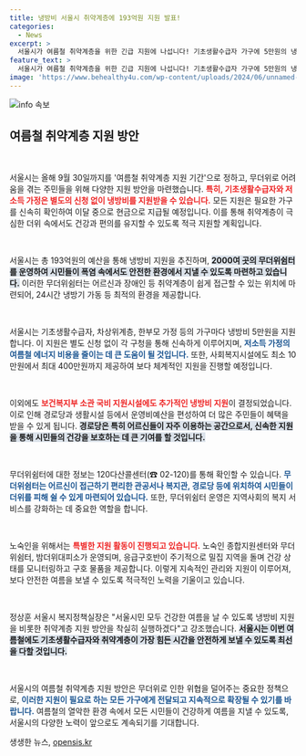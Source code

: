 ```yaml
---
title: 냉방비 서울시 취약계층에 193억원 지원 발표!
categories:
  - News
excerpt: >
  서울시가 여름철 취약계층을 위한 긴급 지원에 나섭니다! 기초생활수급자 가구에 5만원의 냉방비를 별도 신청 없이 지급하며, 어르신과 노숙인을 위한 무더위쉼터도 2182곳 운영. 더위를 피하고 건강을 지킬 기회를 놓치지 마세요!
feature_text: >
  서울시가 여름철 취약계층을 위한 긴급 지원에 나섭니다! 기초생활수급자 가구에 5만원의 냉방비를 별도 신청 없이 지급하며, 어르신과 노숙인을 위한 무더위쉼터도 2182곳 운영. 더위를 피하고 건강을 지킬 기회를 놓치지 마세요!
image: 'https://www.behealthy4u.com/wp-content/uploads/2024/06/unnamed-file.png'
---
```


<p><img src="https://www.behealthy4u.com/wp-content/uploads/2024/06/unnamed-file.png" alt="info 속보" /></p>

<h2 data-ke-size="size26">여름철 취약계층 지원 방안</h2>

<p data-ke-size="size16">&nbsp;</p>

<p>서울시는 올해 9월 30일까지를 '여름철 취약계층 지원 기간'으로 정하고, 무더위로 어려움을 겪는 주민들을 위해 다양한 지원 방안을 마련했습니다. <b><span style="color: #ee2323;">특히, 기초생활수급자와 저소득 가정은 별도의 신청 없이 냉방비를 지원받을 수 있습니다.</span></b> 모든 지원은 필요한 가구를 신속히 확인하여 이달 중으로 현금으로 지급될 예정입니다. 이를 통해 취약계층이 극심한 더위 속에서도 건강과 편의를 유지할 수 있도록 적극 지원할 계획입니다.</p>

<p data-ke-size="size16">&nbsp;</p>

<p>서울시는 총 193억원의 예산을 통해 냉방비 지원을 추진하며, <b><span style="background-color: #21538527;">2000여 곳의 무더위쉼터를 운영하여 시민들이 폭염 속에서도 안전한 환경에서 지낼 수 있도록 마련하고 있습니다.</span></b> 이러한 무더위쉼터는 어르신과 장애인 등 취약계층이 쉽게 접근할 수 있는 위치에 마련되어, 24시간 냉방기 가동 등 최적의 환경을 제공합니다.</p>

<p data-ke-size="size16">&nbsp;</p>

<p>서울시는 기초생활수급자, 차상위계층, 한부모 가정 등의 가구마다 냉방비 5만원을 지원합니다. 이 지원은 별도 신청 없이 각 구청을 통해 신속하게 이루어지며, <b><span style="color: #1a5490;">저소득 가정의 여름철 에너지 비용을 줄이는 데 큰 도움이 될 것입니다.</span></b> 또한, 사회복지시설에도 최소 10만원에서 최대 400만원까지 제공하여 보다 체계적인 지원을 진행할 예정입니다.</p>

<p data-ke-size="size16">&nbsp;</p>

<p>이외에도 <b><span style="color: #ee2323;">보건복지부 소관 국비 지원시설에도 추가적인 냉방비 지원</span></b>이 결정되었습니다. 이로 인해 경로당과 생활시설 등에서 운영비예산을 편성하여 더 많은 주민들이 혜택을 받을 수 있게 됩니다. <b><span style="background-color: #21538527;">경로당은 특히 어르신들이 자주 이용하는 공간으로서, 신속한 지원을 통해 시민들의 건강을 보호하는 데 큰 기여를 할 것입니다.</span></b></p>

<p data-ke-size="size16">&nbsp;</p>

<p>무더위쉼터에 대한 정보는 120다산콜센터(☎ 02-120)를 통해 확인할 수 있습니다. <b><span style="color: #1a5490;">무더위쉼터는 어르신이 접근하기 편리한 관공서나 복지관, 경로당 등에 위치하여 시민들이 더위를 피해 쉴 수 있게 마련되어 있습니다.</span></b> 또한, 무더위쉼터 운영은 지역사회의 복지 서비스를 강화하는 데 중요한 역할을 합니다.</p>

<p data-ke-size="size16">&nbsp;</p>

<p>노숙인을 위해서는 <b><span style="color: #ee2323;">특별한 지원 활동이 진행되고 있습니다.</span></b> 노숙인 종합지원센터와 무더위쉼터, 밤더위대피소가 운영되며, 응급구호반이 주기적으로 밀집 지역을 돌며 건강 상태를 모니터링하고 구호 물품을 제공합니다. 이렇게 지속적인 관리와 지원이 이루어져, 보다 안전한 여름을 보낼 수 있도록 적극적인 노력을 기울이고 있습니다.</p>

<p data-ke-size="size16">&nbsp;</p>

<p>정상훈 서울시 복지정책실장은 "서울시민 모두 건강한 여름을 날 수 있도록 냉방비 지원을 비롯한 취약계층 지원 방안을 착실히 실행하겠다"고 강조했습니다. <b><span style="background-color: #21538527;">서울시는 이번 여름철에도 기초생활수급자와 취약계층이 가장 힘든 시간을 안전하게 보낼 수 있도록 최선을 다할 것입니다.</span></b></p>

<p data-ke-size="size16">&nbsp;</p>

<p>서울시의 여름철 취약계층 지원 방안은 무더위로 인한 위협을 덜어주는 중요한 정책으로, <b><span style="color: #1a5490;">이러한 지원이 필요로 하는 모든 가구에게 전달되고 지속적으로 확장될 수 있기를 바랍니다.</span></b> 여름철의 열악한 환경 속에서 모든 시민들이 건강하게 여름을 지낼 수 있도록, 서울시의 다양한 노력이 앞으로도 계속되기를 기대합니다.</p>
생생한 뉴스, <a href="https://opensis.kr" rel="dofollow">opensis.kr</a>


